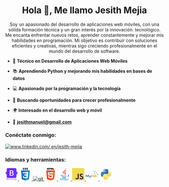 <h1 align="center">Hola 👋, Me llamo Jesith Mejia</h1>
<p align="center">Soy un apasionado del desarrollo de aplicaciones web móviles, con una sólida formación técnica y un gran interés por la innovación. tecnológico. Me encanta enfrentar nuevos retos, aprender constantemente y mejorar mis habilidades en programación. Mi objetivo es contribuir con soluciones eficientes y creativas, mientras sigo creciendo profesionalmente en el mundo del desarrollo de software.</p>

- 📍 **Técnico en Desarrollo de Aplicaciones Web Móviles**

- 📚 **Aprendiendo Python y mejorando mis habilidades en bases de datos**

- 💻 **Apasionado por la programación y la tecnología**

- 🚀 **Buscando oportunidades para crecer profesionalmente**

- 🌍 **Interesado en el desarrollo web y móvil**

- 📧 **jesithmanuel@gmail.com**

<h3 align="left">Conéctate conmigo:</h3>
<p align="left">
<a href="https://www.linkedin.com/in/jesith-mejia/" target="blank"><img align="center" src="https://raw.githubusercontent.com/rahuldkjain/github-profile-readme-generator/master/src/images/icons/Social/linked-in-alt.svg" alt="www.linkedin.com/ en/jesith-mejia" height="30" width="40" /></a>
</p>

<h3 align="left">Idiomas y herramientas:</h3>
<p align="left">
  <a href="https://getbootstrap.com" target="_blank" rel="noreferrer">
    <img src="https://raw.githubusercontent.com/devicons/devicon/master/icons/bootstrap/bootstrap-plain-wordmark.svg" alt="bootstrap" width="40" height="40"/>
  </a>
  <a href="https://www.w3schools.com/css/" target="_blank" rel="noreferrer">
    <img src="https://raw.githubusercontent.com/devicons/devicon/master/icons/css3/css3-original-wordmark.svg" alt="css3" width="40" height="40"/>
  </a>
  <a href="https://git-scm.com/" target="_blank" rel="noreferrer">
    <img src="https://www.vectorlogo.zone/logos/git-scm/git-scm-icon.svg" alt="git" width="40" height="40"/>
  </a>
  <a href="https://www.w3.org/html/" target="_blank" rel="noreferrer">
    <img src="https://raw.githubusercontent.com/devicons/devicon/master/icons/html5/html5-original-wordmark.svg" alt="html5" width="40" height="40"/>
  </a>
  <a href="https://www.java.com" target="_blank" rel="noreferrer">
    <img src="https://raw.githubusercontent.com/devicons/devicon/master/icons/java/java-original.svg" alt="java" width="40" height="40"/>
  </a>
  <a href="https://developer.mozilla.org/es-ES/docs/Web/JavaScript" target="_blank" rel="noreferrer">
    <img src="https://raw.githubusercontent.com/devicons/devicon/master/icons/javascript/javascript-original.svg" alt="javascript" width="40" height="40"/>
  </a>
  <a href="https://www.mysql.com/" target="_blank" rel="noreferrer">
    <img src="https://raw.githubusercontent.com/devicons/devicon/master/icons/mysql/mysql-original-wordmark.svg" alt="mysql" width="40" height="40"/>
  </a>
  <a href="https://www.python.org" target="_blank" rel="noreferrer">
    <img src="https://raw.githubusercontent.com/devicons/devicon/master/icons/python/python-original.svg" alt="python" width="40" height="40"/>
  </a>
</p>
